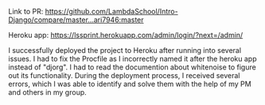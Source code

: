 Link to PR: https://github.com/LambdaSchool/Intro-Django/compare/master...ari7946:master

Heroku app: https://lssprint.herokuapp.com/admin/login/?next=/admin/

I successfully deployed the project to Heroku after running into several issues. I had to fix the Procfile as I incorrectly named it after the heroku app instead of "djorg". I had to read the documention about whitenoise to figure out its functionality. During the deployment process, I received several errors, which I was able to identify and solve them with the help of my PM and others in my group.